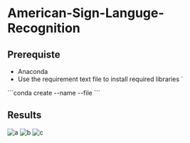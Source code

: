 # American-Sign-Languge-Recognition
## Prerequiste
<ul>
  <li>Anaconda</li> 
  <li>Use the requirement text file to install required libraries `</li>
</ul>
```conda create --name <env> --file <this file>```





## Results
![a](https://user-images.githubusercontent.com/42116611/109385459-07172500-791a-11eb-9d77-a1ded088efa2.PNG)
![b](https://user-images.githubusercontent.com/42116611/109385460-08e0e880-791a-11eb-8983-9db971849ef1.PNG)
![c](https://user-images.githubusercontent.com/42116611/109385461-09797f00-791a-11eb-9ef7-f9aa0872f2f7.PNG)
